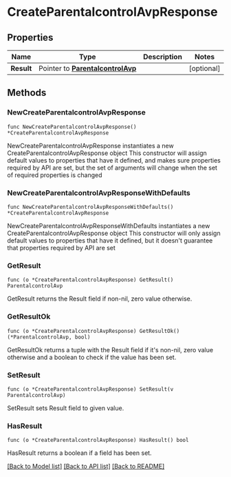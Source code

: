 # CreateParentalcontrolAvpResponse

## Properties

Name | Type | Description | Notes
------------ | ------------- | ------------- | -------------
**Result** | Pointer to [**ParentalcontrolAvp**](ParentalcontrolAvp.md) |  | [optional] 

## Methods

### NewCreateParentalcontrolAvpResponse

`func NewCreateParentalcontrolAvpResponse() *CreateParentalcontrolAvpResponse`

NewCreateParentalcontrolAvpResponse instantiates a new CreateParentalcontrolAvpResponse object
This constructor will assign default values to properties that have it defined,
and makes sure properties required by API are set, but the set of arguments
will change when the set of required properties is changed

### NewCreateParentalcontrolAvpResponseWithDefaults

`func NewCreateParentalcontrolAvpResponseWithDefaults() *CreateParentalcontrolAvpResponse`

NewCreateParentalcontrolAvpResponseWithDefaults instantiates a new CreateParentalcontrolAvpResponse object
This constructor will only assign default values to properties that have it defined,
but it doesn't guarantee that properties required by API are set

### GetResult

`func (o *CreateParentalcontrolAvpResponse) GetResult() ParentalcontrolAvp`

GetResult returns the Result field if non-nil, zero value otherwise.

### GetResultOk

`func (o *CreateParentalcontrolAvpResponse) GetResultOk() (*ParentalcontrolAvp, bool)`

GetResultOk returns a tuple with the Result field if it's non-nil, zero value otherwise
and a boolean to check if the value has been set.

### SetResult

`func (o *CreateParentalcontrolAvpResponse) SetResult(v ParentalcontrolAvp)`

SetResult sets Result field to given value.

### HasResult

`func (o *CreateParentalcontrolAvpResponse) HasResult() bool`

HasResult returns a boolean if a field has been set.


[[Back to Model list]](../README.md#documentation-for-models) [[Back to API list]](../README.md#documentation-for-api-endpoints) [[Back to README]](../README.md)


